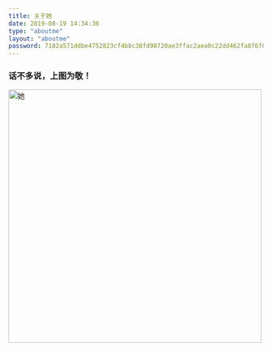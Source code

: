 ```yaml
---
title: 关于她
date: 2019-08-19 14:34:36
type: "aboutme"
layout: "aboutme"
password: 7182a571ddbe4752823cf4b8c38fd98720ae3ffac2aea0c22dd462fa8f6f0d9c
---
```

### 话不多说，上图为敬！

<img style="width:500px;height:500px" src="http://myblogstaticpicture.erdongchen.top/myGirl.jpg" alt="她" align=left/>